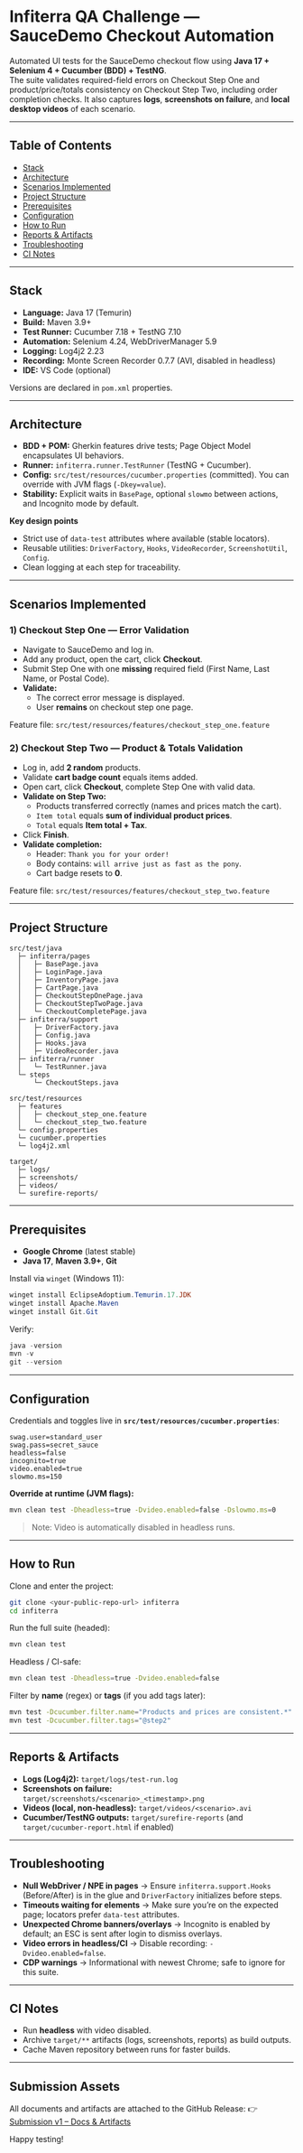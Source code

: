 # Infiterra QA Challenge — SauceDemo Checkout Automation

Automated UI tests for the SauceDemo checkout flow using **Java 17 + Selenium 4 + Cucumber (BDD) + TestNG**.  
The suite validates required-field errors on Checkout Step One and product/price/totals consistency on Checkout Step Two, including order completion checks. It also captures **logs**, **screenshots on failure**, and **local desktop videos** of each scenario.

---

## Table of Contents
- [Stack](#stack)
- [Architecture](#architecture)
- [Scenarios Implemented](#scenarios-implemented)
- [Project Structure](#project-structure)
- [Prerequisites](#prerequisites)
- [Configuration](#configuration)
- [How to Run](#how-to-run)
- [Reports & Artifacts](#reports--artifacts)
- [Troubleshooting](#troubleshooting)
- [CI Notes](#ci-notes)

---

## Stack

- **Language:** Java 17 (Temurin)
- **Build:** Maven 3.9+
- **Test Runner:** Cucumber 7.18 + TestNG 7.10
- **Automation:** Selenium 4.24, WebDriverManager 5.9
- **Logging:** Log4j2 2.23
- **Recording:** Monte Screen Recorder 0.7.7 (AVI, disabled in headless)
- **IDE:** VS Code (optional)

Versions are declared in `pom.xml` properties.

---

## Architecture

- **BDD + POM:** Gherkin features drive tests; Page Object Model encapsulates UI behaviors.
- **Runner:** `infiterra.runner.TestRunner` (TestNG + Cucumber).
- **Config:** `src/test/resources/cucumber.properties` (committed). You can override with JVM flags (`-Dkey=value`).
- **Stability:** Explicit waits in `BasePage`, optional `slowmo` between actions, and Incognito mode by default.

**Key design points**
- Strict use of `data-test` attributes where available (stable locators).
- Reusable utilities: `DriverFactory`, `Hooks`, `VideoRecorder`, `ScreenshotUtil`, `Config`.
- Clean logging at each step for traceability.

---

## Scenarios Implemented

### 1) Checkout Step One — Error Validation
- Navigate to SauceDemo and log in.
- Add any product, open the cart, click **Checkout**.
- Submit Step One with one **missing** required field (First Name, Last Name, or Postal Code).
- **Validate:**
  - The correct error message is displayed.
  - User **remains** on checkout step one page.

Feature file: `src/test/resources/features/checkout_step_one.feature`

### 2) Checkout Step Two — Product & Totals Validation
- Log in, add **2 random** products.
- Validate **cart badge count** equals items added.
- Open cart, click **Checkout**, complete Step One with valid data.
- **Validate on Step Two:**
  - Products transferred correctly (names and prices match the cart).
  - `Item total` equals **sum of individual product prices**.
  - `Total` equals **Item total + Tax**.
- Click **Finish**.
- **Validate completion:**
  - Header: `Thank you for your order!`
  - Body contains: `will arrive just as fast as the pony`.
  - Cart badge resets to **0**.

Feature file: `src/test/resources/features/checkout_step_two.feature`

---

## Project Structure

```
src/test/java
  ├─ infiterra/pages
  │   ├─ BasePage.java
  │   ├─ LoginPage.java
  │   ├─ InventoryPage.java
  │   ├─ CartPage.java
  │   ├─ CheckoutStepOnePage.java
  │   ├─ CheckoutStepTwoPage.java
  │   └─ CheckoutCompletePage.java
  ├─ infiterra/support
  │   ├─ DriverFactory.java
  │   ├─ Config.java
  │   ├─ Hooks.java
  │   ├─ VideoRecorder.java
  ├─ infiterra/runner
  │   └─ TestRunner.java
  └─ steps
      └─ CheckoutSteps.java

src/test/resources
  ├─ features
  │   ├─ checkout_step_one.feature
  │   └─ checkout_step_two.feature
  └─ config.properties
  └─ cucumber.properties
  └─ log4j2.xml

target/
  ├─ logs/
  ├─ screenshots/
  ├─ videos/
  └─ surefire-reports/
```

---

## Prerequisites

- **Google Chrome** (latest stable)
- **Java 17**, **Maven 3.9+**, **Git**

Install via `winget` (Windows 11):

```powershell
winget install EclipseAdoptium.Temurin.17.JDK
winget install Apache.Maven
winget install Git.Git
```

Verify:

```powershell
java -version
mvn -v
git --version
```

---

## Configuration

Credentials and toggles live in **`src/test/resources/cucumber.properties`**:

```properties
swag.user=standard_user
swag.pass=secret_sauce
headless=false
incognito=true
video.enabled=true
slowmo.ms=150
```

**Override at runtime (JVM flags):**

```bash
mvn clean test -Dheadless=true -Dvideo.enabled=false -Dslowmo.ms=0
```

> Note: Video is automatically disabled in headless runs.

---

## How to Run

Clone and enter the project:

```bash
git clone <your-public-repo-url> infiterra
cd infiterra
```

Run the full suite (headed):

```bash
mvn clean test
```

Headless / CI-safe:

```bash
mvn clean test -Dheadless=true -Dvideo.enabled=false
```

Filter by **name** (regex) or **tags** (if you add tags later):

```bash
mvn test -Dcucumber.filter.name="Products and prices are consistent.*"
mvn test -Dcucumber.filter.tags="@step2"
```

---

## Reports & Artifacts

- **Logs (Log4j2):** `target/logs/test-run.log`
- **Screenshots on failure:** `target/screenshots/<scenario>_<timestamp>.png`
- **Videos (local, non-headless):** `target/videos/<scenario>.avi`
- **Cucumber/TestNG outputs:** `target/surefire-reports` (and `target/cucumber-report.html` if enabled)

---

## Troubleshooting

- **Null WebDriver / NPE in pages** → Ensure `infiterra.support.Hooks` (Before/After) is in the glue and `DriverFactory` initializes before steps.
- **Timeouts waiting for elements** → Make sure you’re on the expected page; locators prefer `data-test` attributes.
- **Unexpected Chrome banners/overlays** → Incognito is enabled by default; an ESC is sent after login to dismiss overlays.
- **Video errors in headless/CI** → Disable recording: `-Dvideo.enabled=false`.
- **CDP warnings** → Informational with newest Chrome; safe to ignore for this suite.

---

## CI Notes

- Run **headless** with video disabled.
- Archive `target/**` artifacts (logs, screenshots, reports) as build outputs.
- Cache Maven repository between runs for faster builds.

---
## Submission Assets
All documents and artifacts are attached to the GitHub Release:
👉 [Submission v1 – Docs & Artifacts]([https://github.com/vasilsg1989/saucedemo-checkout-bdd-selenium-java/releases/tag/files](https://github.com/vasilisg1989/saucedemo-checkout-bdd-selenium-java/releases/tag/files))

Happy testing! 
